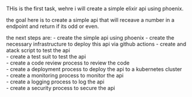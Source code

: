 THis is the first task, wehre i will create a simple elixir api using phoenix. 


the goal here is to create a simple api that will receave a number in a endpoint and return if its odd or even. 

the next steps are:
    - create the simple api using phoenix
    - create the necessary infrastructure to deploy this api via github actions
    - create and atack script to test the api  
    - create a test suit to test the api  
    - create a code review process to review the code  
    - create a deployment process to deploy the api to a kubernetes cluster  
    - create a monitoring process to monitor the api  
    - create a logging process to log the api  
    - create a security process to secure the api  
